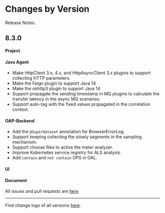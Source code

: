 Changes by Version
==================
Release Notes.

8.3.0
------------------
#### Project

#### Java Agent
* Make HttpClient 3.x, 4.x, and HttpAsyncClient 3.x plugins to support collecting HTTP parameters.
* Make the Feign plugin to support Java 14
* Make the okhttp3 plugin to support Java 14
* Support propagate the sending timestamp in MQ plugins to calculate the transfer latency in the async MQ scenarios.
* Support auto-tag with the fixed values propagated in the correlation context.   

#### OAP-Backend
* Add the `@SuperDataset` annotation for BrowserErrorLog.
* Support keeping collecting the slowly segments in the sampling mechanism.
* Support choose files to active the meter analyzer.
* Improve Kubernetes service registry for ALS analysis.
* Add `contain` and `not contain` OPS in OAL.

#### UI

#### Document

All issues and pull requests are [here](https://github.com/apache/skywalking/milestone/62?closed=1)

------------------
Find change logs of all versions [here](changes).
